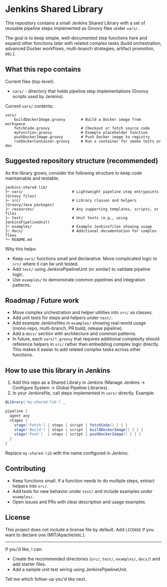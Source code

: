 # Jenkins Shared Library

This repository contains a small Jenkins Shared Library with a set of reusable pipeline steps implemented as Groovy files under `vars/`.

The goal is to keep simple, well-documented step functions here and expand other functions later with related complex tasks (build orchestration, advanced Docker workflows, multi-branch strategies, artifact promotion, etc.).

## What this repo contains

Current files (top-level):

- `vars/` - directory that holds pipeline step implementations (Groovy scripts used by Jenkins).

Current `vars/` contents:

```
vars/
    buildDockerImage.groovy       # Build a Docker image from workspace
    fetchCode.groovy              # Checkout or fetch source code
    myFunction.groovy             # Example placeholder function
    pushDockerImage.groovy        # Push Docker image to registry
    runDockerContainer.groovy     # Run a container for smoke tests or dev
```

## Suggested repository structure (recommended)

As the library grows, consider the following structure to keep code maintainable and testable:

```
jenkins-shared-lib/
├─ vars/                      # Lightweight pipeline step entrypoints (Groovy files)
├─ src/                       # Library classes and helpers (Groovy/Java packages)
├─ resources/                 # Any supporting templates, scripts, or files
├─ test/                      # Unit tests (e.g., using JenkinsPipelineUnit)
├─ examples/                  # Example Jenkinsfiles showing usage
├─ docs/                      # Additional documentation for complex flows
└─ README.md
```

Why this helps:
- Keep `vars/` functions small and declarative. Move complicated logic to `src/` where it can be unit tested.
- Add `test/` using JenkinsPipelineUnit (or similar) to validate pipeline logic.
- Use `examples/` to demonstrate common pipelines and integration patterns.

## Roadmap / Future work

- Move complex orchestration and helper utilities into `src/` as classes.
- Add unit tests for steps and helpers under `test/`.
- Add example Jenkinsfiles in `examples/` showing real-world usage (mono-repo, multi-branch, PR build, release pipeline).
- Add a `docs/` section with architecture and common patterns.
- In future, each `vars/*.groovy` that requires additional complexity should reference helpers in `src/` rather than embedding complex logic directly. This makes it easier to add related complex tasks across other functions.

## How to use this library in Jenkins

1. Add this repo as a Shared Library in Jenkins (Manage Jenkins → Configure System → Global Pipeline Libraries).
2. In your Jenkinsfile, call steps implemented in `vars/` directly. Example:

```groovy
@Library('my-shared-lib') _

pipeline {
  agent any
  stages {
    stage('Fetch') { steps { script { fetchCode() } } }
    stage('Build') { steps { script { buildDockerImage() } } }
    stage('Push')  { steps { script { pushDockerImage() } } }
  }
}
```

Replace `my-shared-lib` with the name configured in Jenkins.

## Contributing

- Keep functions small. If a function needs to do multiple steps, extract helpers into `src/`.
- Add tests for new behavior under `test/` and include examples under `examples/`.
- Open issues and PRs with clear description and usage examples.

## License

This project does not include a license file by default. Add `LICENSE` if you want to declare one (MIT/Apache/etc.).

---

If you'd like, I can:

- Create the recommended directories (`src/`, `test/`, `examples/`, `docs/`) and add starter files.
- Add a sample unit test wiring using JenkinsPipelineUnit.

Tell me which follow-up you'd like next.


